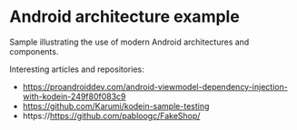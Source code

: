 # Android architecture example
Sample illustrating the use of modern Android architectures and components.

Interesting articles and repositories:
* https://proandroiddev.com/android-viewmodel-dependency-injection-with-kodein-249f80f083c9
* https://github.com/Karumi/kodein-sample-testing
* https://https://github.com/pabloogc/FakeShop/


